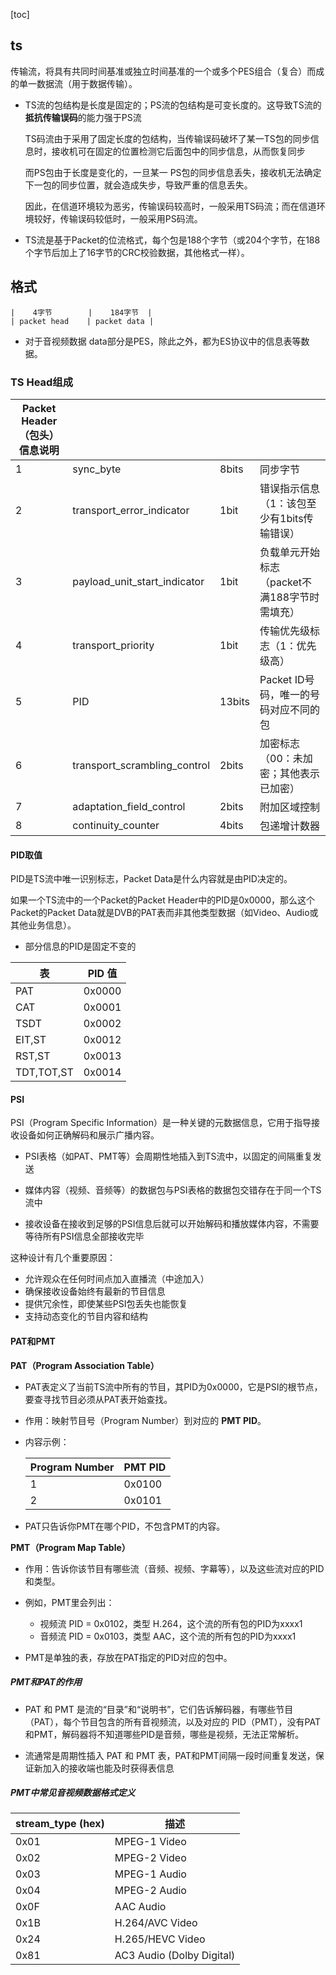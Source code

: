 [toc]

## ts

传输流，将具有共同时间基准或独立时间基准的一个或多个PES组合（复合）而成的单一数据流（用于数据传输）。

* TS流的包结构是长度是固定的；PS流的包结构是可变长度的。这导致TS流的**抵抗传输误码**的能力强于PS流

  TS码流由于采用了固定长度的包结构，当传输误码破坏了某一TS包的同步信息时，接收机可在固定的位置检测它后面包中的同步信息，从而恢复同步

  而PS包由于长度是变化的，一旦某一 PS包的同步信息丢失，接收机无法确定下一包的同步位置，就会造成失步，导致严重的信息丢失。

  因此，在信道环境较为恶劣，传输误码较高时，一般采用TS码流；而在信道环境较好，传输误码较低时，一般采用PS码流。

* TS流是基于Packet的位流格式，每个包是188个字节（或204个字节，在188个字节后加上了16字节的CRC校验数据，其他格式一样）。

## 格式

```
|    4字节        |    184字节  |
| packet head    | packet data |
```

* 对于音视频数据 data部分是PES，除此之外，都为ES协议中的信息表等数据。

### TS Head组成

| Packet Header（包头）信息说明 |                              |        |                                               |
| ----------------------------- | ---------------------------- | ------ | --------------------------------------------- |
| 1                             | sync_byte                    | 8bits  | 同步字节                                      |
| 2                             | transport_error_indicator    | 1bit   | 错误指示信息（1：该包至少有1bits传输错误）    |
| 3                             | payload_unit_start_indicator | 1bit   | 负载单元开始标志（packet不满188字节时需填充） |
| 4                             | transport_priority           | 1bit   | 传输优先级标志（1：优先级高）                 |
| 5                             | PID                          | 13bits | Packet ID号码，唯一的号码对应不同的包         |
| 6                             | transport_scrambling_control | 2bits  | 加密标志（00：未加密；其他表示已加密）        |
| 7                             | adaptation_field_control     | 2bits  | 附加区域控制                                  |
| 8                             | continuity_counter           | 4bits  | 包递增计数器                                  |

#### PID取值

PID是TS流中唯一识别标志，Packet Data是什么内容就是由PID决定的。

如果一个TS流中的一个Packet的Packet Header中的PID是0x0000，那么这个Packet的Packet Data就是DVB的PAT表而非其他类型数据（如Video、Audio或其他业务信息）。

* 部分信息的PID是固定不变的

| 表         | PID 值 |
| ---------- | ------ |
| PAT        | 0x0000 |
| CAT        | 0x0001 |
| TSDT       | 0x0002 |
| EIT,ST     | 0x0012 |
| RST,ST     | 0x0013 |
| TDT,TOT,ST | 0x0014 |

#### PSI

PSI（Program Specific Information）是一种关键的元数据信息，它用于指导接收设备如何正确解码和展示广播内容。

* PSI表格（如PAT、PMT等）会周期性地插入到TS流中，以固定的间隔重复发送

* 媒体内容（视频、音频等）的数据包与PSI表格的数据包交错存在于同一个TS流中

* 接收设备在接收到足够的PSI信息后就可以开始解码和播放媒体内容，不需要等待所有PSI信息全部接收完毕

这种设计有几个重要原因：

- 允许观众在任何时间点加入直播流（中途加入）
- 确保接收设备始终有最新的节目信息
- 提供冗余性，即使某些PSI包丢失也能恢复
- 支持动态变化的节目内容和结构

#### PAT和PMT

**PAT（Program Association Table）**

* PAT表定义了当前TS流中所有的节目，其PID为0x0000，它是PSI的根节点，要查寻找节目必须从PAT表开始查找。

- 作用：映射节目号（Program Number）到对应的 **PMT PID**。

- 内容示例：

  | Program Number | PMT PID |
  | -------------- | ------- |
  | 1              | 0x0100  |
  | 2              | 0x0101  |

  

- PAT只告诉你PMT在哪个PID，不包含PMT的内容。

**PMT（Program Map Table）**

- 作用：告诉你该节目有哪些流（音频、视频、字幕等），以及这些流对应的PID和类型。
- 例如，PMT里会列出：
  - 视频流 PID = 0x0102，类型 H.264，这个流的所有包的PID为xxxx1
  - 音频流 PID = 0x0103，类型 AAC，这个流的所有包的PID为xxxx1

- PMT是单独的表，存放在PAT指定的PID对应的包中。

##### PMT和PAT的作用

* PAT 和 PMT 是流的“目录”和“说明书”，它们告诉解码器，有哪些节目（PAT），每个节目包含的所有音视频流，以及对应的 PID（PMT），没有PAT和PMT，解码器将不知道哪些PID是音频，哪些是视频，无法正常解析。

* 流通常是周期性插入 PAT 和 PMT 表，PAT和PMT间隔一段时间重复发送，保证新加入的接收端也能及时获得表信息

##### PMT中常见音视频数据格式定义

| stream_type (hex) | 描述                      |
| ----------------- | ------------------------- |
| 0x01              | MPEG-1 Video              |
| 0x02              | MPEG-2 Video              |
| 0x03              | MPEG-1 Audio              |
| 0x04              | MPEG-2 Audio              |
| 0x0F              | AAC Audio                 |
| 0x1B              | H.264/AVC Video           |
| 0x24              | H.265/HEVC Video          |
| 0x81              | AC3 Audio (Dolby Digital) |

 

